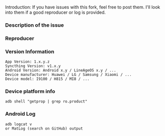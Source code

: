 Introduction: If you have issues with this fork, feel free to post them. I'll look into them if a good reproducer or log is provided.

### Description of the issue

### Reproducer

### Version Information
    App Version: 1.x.y.z
    Syncthing Version: v1.x.y
    Android Version: Android x.y / LineAgeOS x.y / ...
    Device manufacturer: Huawei / LG / Samsung / Xiaomi / ...
    Device model: I9100 / H815 / MI8 / ...

### Device platform info
    adb shell "getprop | grep ro.product"

### Android Log
    adb logcat v
    or MatLog (search on GitHub) output
